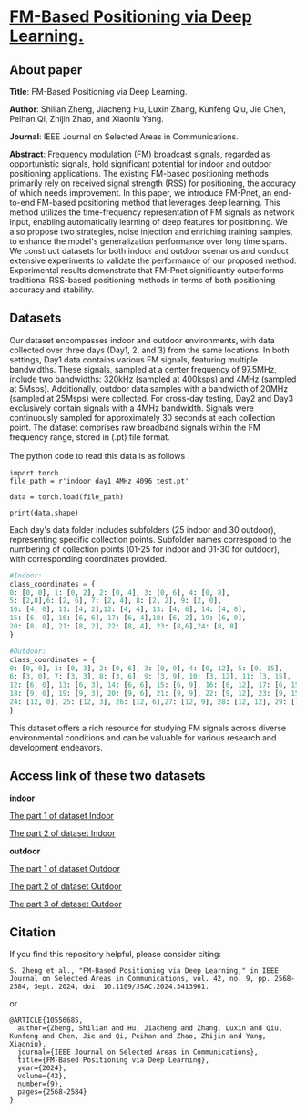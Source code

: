 # [FM-Based Positioning via Deep Learning.](https://www.techrxiv.org/doi/full/10.36227/techrxiv.24580956.v1)

## About paper

**Title**: FM-Based Positioning via Deep Learning.

**Author**: Shilian Zheng, Jiacheng Hu, Luxin Zhang, Kunfeng Qiu, Jie Chen, Peihan Qi, Zhijin Zhao, and Xiaoniu Yang.

**Journal**: IEEE Journal on Selected Areas in Communications.

**Abstract**: Frequency modulation (FM) broadcast signals, regarded as opportunistic signals, hold significant potential for indoor and outdoor positioning applications. The existing FM-based positioning methods primarily rely on received signal strength (RSS) for positioning, the accuracy of which needs improvement. In this paper, we introduce FM-Pnet, an end-to-end FM-based positioning method that leverages deep learning. This method utilizes the time-frequency representation of FM signals as network input, enabling automatically learning of deep features for positioning. We also propose two strategies, noise injection and enriching training samples, to enhance the model's generalization performance over long time spans. We construct datasets for both indoor and outdoor scenarios and conduct extensive experiments to validate the performance of our proposed method. Experimental results demonstrate that FM-Pnet significantly outperforms traditional RSS-based positioning methods in terms of both positioning accuracy and stability.


## Datasets

Our dataset encompasses indoor and outdoor environments, with data collected over three days (Day1, 2, and 3) from the same locations. In both settings, Day1 data contains various FM signals, featuring multiple bandwidths. These signals, sampled at a center frequency of 97.5MHz, include two bandwidths: 320kHz (sampled at 400ksps) and 4MHz (sampled at 5Msps). Additionally, outdoor data samples with a bandwidth of 20MHz (sampled at 25Msps) were collected. For cross-day testing, Day2 and Day3 exclusively contain signals with a 4MHz bandwidth. Signals were continuously sampled for approximately 30 seconds at each collection point. The dataset comprises raw broadband signals within the FM frequency range, stored in (.pt) file format.

The python code to read this data is as follows：

```
import torch
file_path = r'indoor_day1_4MHz_4096_test.pt'

data = torch.load(file_path)

print(data.shape)
```

Each day's data folder includes subfolders (25 indoor and 30 outdoor), representing specific collection points. Subfolder names correspond to the numbering of collection points (01-25 for indoor and 01-30 for outdoor), with corresponding coordinates provided.

```python
#Indoor:
class_coordinates = {
0: [0, 0], 1: [0, 2], 2: [0, 4], 3: [0, 6], 4: [0, 8],
5: [2,8],6: [2, 6], 7: [2, 4], 8: [2, 2], 9: [2, 0],
10: [4, 0], 11: [4, 2],12: [4, 4], 13: [4, 6], 14: [4, 8],
15: [6, 8], 16: [6, 6], 17: [6, 4],18: [6, 2], 19: [6, 0],
20: [8, 0], 21: [8, 2], 22: [8, 4], 23: [8,6],24: [8, 8]
}
```

```python
#Outdoor:
class_coordinates = {
0: [0, 0], 1: [0, 3], 2: [0, 6], 3: [0, 9], 4: [0, 12], 5: [0, 15],
6: [3, 0], 7: [3, 3], 8: [3, 6], 9: [3, 9], 10: [3, 12], 11: [3, 15],
12: [6, 0], 13: [6, 3], 14: [6, 6], 15: [6, 9], 16: [6, 12], 17: [6, 15],
18: [9, 0], 19: [9, 3], 20: [9, 6], 21: [9, 9], 22: [9, 12], 23: [9, 15],
24: [12, 0], 25: [12, 3], 26: [12, 6],27: [12, 9], 28: [12, 12], 29: [12, 15]
}
```

This dataset offers a rich resource for studying FM signals across diverse environmental conditions and can be valuable for various research and development endeavors.

## Access link of these two datasets

**indoor**

[The part 1 of dataset Indoor](https://figshare.com/articles/dataset/The_part_1_of_dataset_Indoor/25958365)

[The part 2 of dataset Indoor](https://figshare.com/articles/dataset/The_part_2_of_dataset_Indoor/25958293)

**outdoor**

[The part 1 of dataset Outdoor](https://figshare.com/articles/dataset/The_part_1_of_dataset_Outdoor/25962808)

[The part 2 of dataset Outdoor](https://figshare.com/articles/dataset/The_part_2_of_dataset_Outdoor/25963951)

[The part 3 of dataset Outdoor](https://figshare.com/articles/dataset/The_part_3_of_dataset_Outdoor/25963042)

## Citation

If you find this repository helpful, please consider citing:
```
S. Zheng et al., "FM-Based Positioning via Deep Learning," in IEEE Journal on Selected Areas in Communications, vol. 42, no. 9, pp. 2568-2584, Sept. 2024, doi: 10.1109/JSAC.2024.3413961.
```
or
```
@ARTICLE{10556685,
  author={Zheng, Shilian and Hu, Jiacheng and Zhang, Luxin and Qiu, Kunfeng and Chen, Jie and Qi, Peihan and Zhao, Zhijin and Yang, Xiaoniu},
  journal={IEEE Journal on Selected Areas in Communications}, 
  title={FM-Based Positioning via Deep Learning}, 
  year={2024},
  volume={42},
  number={9},
  pages={2568-2584}
}
```
